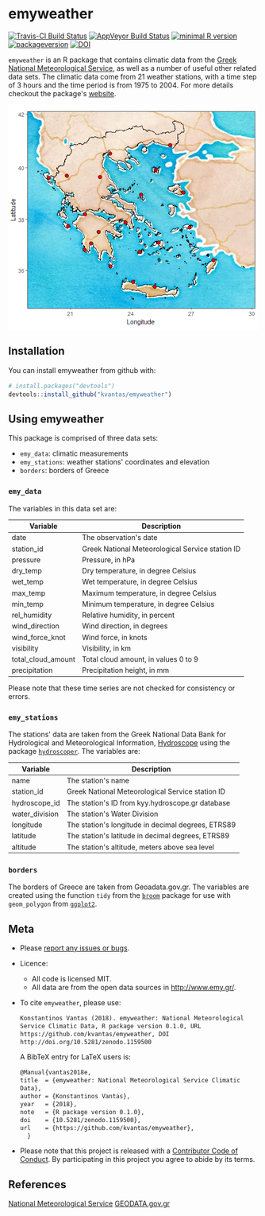 
<!-- README.md is generated from README.Rmd. Please edit that file -->
emyweather
==========

[![Travis-CI Build Status](https://travis-ci.org/kvantas/emyweather.svg?branch=master)](https://travis-ci.org/kvantas/emyweather) [![AppVeyor Build Status](https://ci.appveyor.com/api/projects/status/github/kvantas/emyweather?branch=master&svg=true)](https://ci.appveyor.com/project/kvantas/emyweather) [![minimal R version](https://img.shields.io/badge/R%3E%3D-3.4.0-6666ff.svg)](https://cran.r-project.org/) [![packageversion](https://img.shields.io/badge/Package%20version-0.2.0-orange.svg?style=flat-square)](https://github.com/kvantas/emyweather) [![DOI](https://zenodo.org/badge/DOI/10.5281/zenodo.1159500.svg)](https://doi.org/10.5281/zenodo.1159500)

`emyweather` is an R package that contains climatic data from the [Greek National Meteorological Service](http://emy.gr), as well as a number of useful other related data sets. The climatic data come from 21 weather stations, with a time step of 3 hours and the time period is from 1975 to 2004. For more details checkout the package's [website](https://kvantas.github.io/emyweather/).

<img src="https://github.com/kvantas/emyweather/raw/master/man/figures/stations_map.png" align = "center"/>

Installation
------------

You can install emyweather from github with:

``` r
# install.packages("devtools")
devtools::install_github("kvantas/emyweather")
```

Using emyweather
----------------

This package is comprised of three data sets:

-   `emy_data`: climatic measurements
-   `emy_stations`: weather stations' coordinates and elevation
-   `borders`: borders of Greece

### `emy_data`

The variables in this data set are:

| Variable             | Description                                      |
|----------------------|--------------------------------------------------|
| date                 | The observation's date                           |
| station\_id          | Greek National Meteorological Service station ID |
| pressure             | Pressure, in hPa                                 |
| dry\_temp            | Dry temperature, in degree Celsius               |
| wet\_temp            | Wet temperature, in degree Celsius               |
| max\_temp            | Maximum temperature, in degree Celsius           |
| min\_temp            | Minimum temperature, in degree Celsius           |
| rel\_humidity        | Relative humidity, in percent                    |
| wind\_direction      | Wind direction, in degrees                       |
| wind\_force\_knot    | Wind force, in knots                             |
| visibility           | Visibility, in km                                |
| total\_cloud\_amount | Total cloud amount, in values 0 to 9             |
| precipitation        | Precipitation height, in mm                      |

Please note that these time series are not checked for consistency or errors.

### `emy_stations`

The stations' data are taken from the Greek National Data Bank for Hydrological and Meteorological Information, [Hydroscope](http://www.hydroscope.gr/) using the package [`hydroscoper`](https://github.com/ropensci/hydroscoper/blob/master/vignettes/intro_hydroscoper.Rmd). The variables are:

| Variable        | Description                                        |
|-----------------|----------------------------------------------------|
| name            | The station's name                                 |
| station\_id     | Greek National Meteorological Service station ID   |
| hydroscope\_id  | The station's ID from kyy.hydroscope.gr database   |
| water\_division | The station's Water Division                       |
| longitude       | The station's longitude in decimal degrees, ETRS89 |
| latitude        | The station's latitude in decimal degrees, ETRS89  |
| altitude        | The station's altitude, meters above sea level     |

### `borders`

The borders of Greece are taken from Geoadata.gov.gr. The variables are created using the function `tidy` from the [`broom`](https://cran.r-project.org/web/packages/broom/index.html) package for use with `geom_polygon` from [`ggplot2`](https://cran.r-project.org/web/packages/ggplot2/).

Meta
----

-   Please [report any issues or bugs](https://github.com/kvantas/emyweather/issues).
-   Licence:
    -   All code is licensed MIT.
    -   All data are from the open data sources in <http://www.emy.gr/>.
-   To cite `emyweather`, please use:

        Konstantinos Vantas (2018). emyweather: National Meteorological Service Climatic Data, R package version 0.1.0, URL https://github.com/kvantas/emyweather, DOI http://doi.org/10.5281/zenodo.1159500

    A BibTeX entry for LaTeX users is:

        @Manual{vantas2018e,
        title  = {emyweather: National Meteorological Service Climatic Data},
        author = {Konstantinos Vantas},
        year   = {2018},
        note   = {R package version 0.1.0},
        doi    = {10.5281/zenodo.1159500},
        url    = {https://github.com/kvantas/emyweather},
          }

-   Please note that this project is released with a [Contributor Code of Conduct](/CONDUCT.md). By participating in this project you agree to abide by its terms.

References
----------

[National Meteorological Service](http://www.emy.gr/) [GEODATA.gov.gr](http://geodata.gov.gr/)
